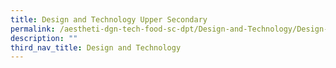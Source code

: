 ```yaml
---
title: Design and Technology Upper Secondary
permalink: /aestheti-dgn-tech-food-sc-dpt/Design-and-Technology/Design-and-Technology-Upper-Secondary/
description: ""
third_nav_title: Design and Technology
---
```

